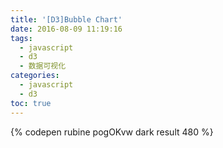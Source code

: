 ```yaml
---
title: '[D3]Bubble Chart'
date: 2016-08-09 11:19:16
tags:
  - javascript
  - d3
  - 数据可视化
categories:
  - javascript
  - d3
toc: true
---
```


{% codepen rubine pogOKvw dark result 480 %}
